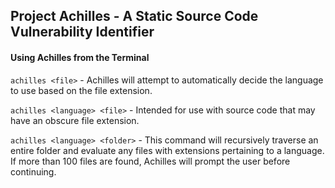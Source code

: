 ## Project Achilles - A Static Source Code Vulnerability Identifier

#### Using Achilles from the Terminal
`achilles <file>` - Achilles will attempt to automatically decide the language to use based on the file extension. 

`achilles <language> <file>` - Intended for use with source code that may have an obscure file extension.

`achilles <language> <folder>` - This command will recursively traverse an entire folder and evaluate any files
 with extensions pertaining to a language. If more than 100 files are found, Achilles will prompt the user before
 continuing.
